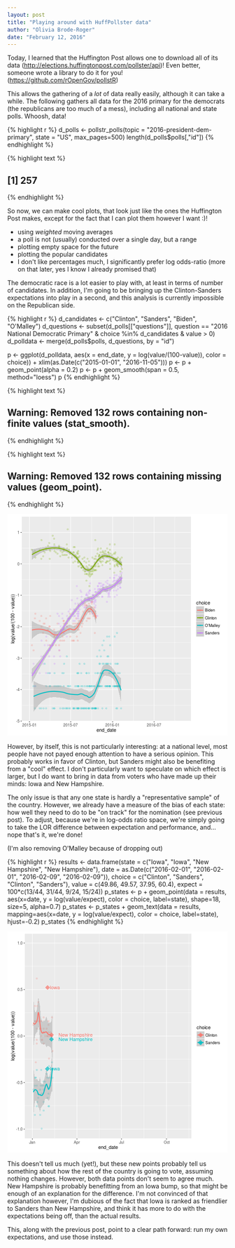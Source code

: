 ```yaml
---
layout: post
title: "Playing around with HuffPollster data"
author: "Olivia Brode-Roger"
date: "February 12, 2016"
---
```




Today, I learned that the Huffington Post allows one to download all of its data (http://elections.huffingtonpost.com/pollster/api)!
Even better, someone wrote a library to do it for you! (https://github.com/rOpenGov/pollstR)

This allows the gathering of a *lot* of data really easily, although it can take a while.
The following gathers all data for the 2016 primary for the democrats (the republicans are too much of a mess), including all national and state polls.
Whoosh, data!

{% highlight r %}
d_polls <- pollstr_polls(topic = "2016-president-dem-primary", state = "US", max_pages=500)
length(d_polls$polls[,"id"])
{% endhighlight %}



{% highlight text %}
## [1] 257
{% endhighlight %}

So now, we can make cool plots, that look just like the ones the Huffington Post makes, except for the fact that I can plot them however I want :)!

- using *weighted* moving averages
- a poll is not (usually) conducted over a single day, but a range
- plotting empty space for the future
- plotting the popular candidates
- I don't like percentages much, I significantly prefer log odds-ratio (more on that later, yes I know I already promised that)

The democratic race is a lot easier to play with, at least in terms of number of candidates.
In addition, I'm going to be bringing up the Clinton-Sanders expectations into play in a second, and this analysis is currently impossible on the Republican side.

{% highlight r %}
d_candidates <- c("Clinton", "Sanders", "Biden", "O'Malley")
d_questions <- subset(d_polls[["questions"]], question == "2016 National Democratic Primary" & choice %in% d_candidates & value > 0)
d_polldata <- merge(d_polls$polls, d_questions, by = "id")

p <- ggplot(d_polldata, aes(x = end_date, y = log(value/(100-value)), color = choice)) + xlim(as.Date(c("2015-01-01", "2016-11-05")))
p <- p + geom_point(alpha = 0.2)
p <- p + geom_smooth(span = 0.5, method="loess")
p
{% endhighlight %}



{% highlight text %}
## Warning: Removed 132 rows containing non-finite values (stat_smooth).
{% endhighlight %}



{% highlight text %}
## Warning: Removed 132 rows containing missing values (geom_point).
{% endhighlight %}

![center](/../figs/2016-02-12-playing-with-huffpolster/unnamed-chunk-2-1.png)

However, by itself, this is not particularly interesting: at a national level, most people have not payed enough attention to have a serious opinion.
This probably works in favor of Clinton, but Sanders might also be benefiting from a "cool" effect.
I don't particularly want to speculate on which effect is larger, but I do want to bring in data from voters who have made up their minds: Iowa and New Hampshire.

The only issue is that any one state is hardly a "representative sample" of the country.
However, we already have a measure of the bias of each state: how well they need to do to be "on track" for the nomination (see previous post).
To adjust, because we're in log-odds ratio space, we're simply going to take the LOR difference between expectation and performance, and... nope that's it, we're done!

(I'm also removing O'Malley because of dropping out)



{% highlight r %}
results <- data.frame(state = c("Iowa", "Iowa", "New Hampshire", "New Hampshire"),
                      date = as.Date(c("2016-02-01", "2016-02-01", "2016-02-09", "2016-02-09")),
                      choice = c("Clinton", "Sanders", "Clinton", "Sanders"),
                      value = c(49.86, 49.57, 37.95, 60.4),
                      expect = 100*c(13/44, 31/44, 9/24, 15/24))
p_states <- p + geom_point(data = results, aes(x=date, y = log(value/expect), color = choice, label=state), shape=18, size=5, alpha=0.7)
p_states <- p_states + geom_text(data = results, mapping=aes(x=date, y = log(value/expect), color = choice, label=state), hjust=-0.2)
p_states
{% endhighlight %}

![center](/../figs/2016-02-12-playing-with-huffpolster/unnamed-chunk-4-1.png)

This doesn't tell us much (yet!), but these new points probably tell us something about how the rest of the country is going to vote, assuming nothing changes.
However, both data points don't seem to agree much.
New Hampshire is probably benefitting from an Iowa bump, so that might be enough of an explanation for the difference.
I'm not convinced of that explanation however, I'm dubious of the fact that Iowa is ranked as friendlier to Sanders than New Hampshire, and think it has more to do with the expectations being off, than the actual results.

This, along with the previous post, point to a clear path forward: run my own expectations, and use those instead.
